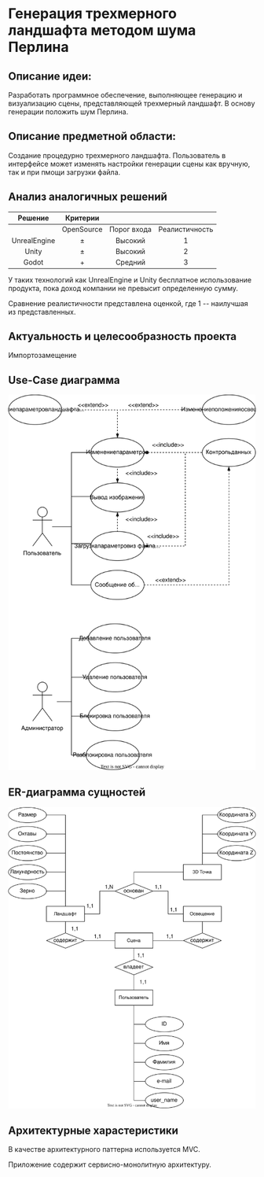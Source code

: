# Генерация трехмерного ландшафта методом шума Перлина

## Описание идеи: 
Разработать программное обеспечение, выполняющее генерацию и визуализацию сцены,
представляющей трехмерный ландшафт. В основу генерации положить шум Перлина.

## Описание предметной области:
Создание процедурно трехмерного ландшафта. Пользователь в интерфейсе может изменять настройки генерации сцены как вручную, так и при пмощи загрузки файла. 

## Анализ аналогичных решений
| Решение        | Критерии     |              |                |
|:--------------:|:------------:|:------------:|:--------------:|
|                | OpenSource   |Порог входа   |Реалистичность  |
| UnrealEngine   |       &#177; |    Высокий   |  1             |
| Unity          |       &#177; |  Высокий     |   2            |
| Godot          |       +      |    Средний   |      3         | 

У таких технологий как UnrealEngine и Unity бесплатное использование продукта, пока доход компании не превысит определенную сумму.

Сравнение реалистичности представлена оценкой, где 1 -- наилучшая из представленных.

## Актуальность и целесообразность проекта
Импортозамещение

## Use-Case диаграмма
![](images/use-case.svg)

## ER-диаграмма сущностей
![](images/er-model.svg)

## Архитектурные харастеристики
В качестве архитектурного паттерна используется MVC.

Приложение содержит сервисно-монолитную архитектуру.